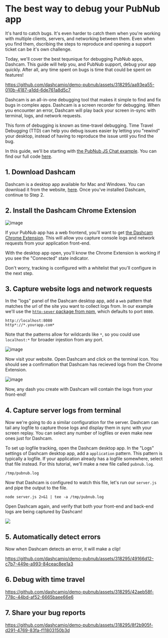 # The best way to debug your PubNub app

It's hard to catch bugs. It's even harder to catch them when you're working with multiple clients, servers, and networking between them. Even when you find them, dscribing the steps to reproduce and opening a support ticket can be it's own challenge.

Today, we'll cover the best tequnique for debugging PubNub apps, Dashcam. This guide will help you, and PubNub support, debug your app quickly. After all, any time spent on bugs is time that could be spent on features!

https://github.com/dashcamio/demo-pubnub/assets/318295/aa93ea55-010b-4187-a1dd-6de761a8d5c7

Dashcam is an all-in-one debugging tool that makes it simple to find and fix bugs in complex apps. Dashcam is a screen recorder for debugging. When you encounter an error, Dashcam will play back your screen in-sync with terminal, logs, and network requests.

This form of debugging is known as time-travel debugging. Time Travel Debugging (TTD) can help you debug issues easier by letting you "rewind" your desktop, instead of having to reproduce the issue until you find the bug.

In this guide, we'll be starting with [the PubNub JS Chat example](https://www.pubnub.com/tutorials/javascript-sdk-chat-app/?step=build-and-run). You can find our full code [here](https://github.com/dashcamio/demo-pubnub/).

## 1. Download Dashcam

Dashcam is a desktop app available for Mac and Windows. You can download it from the website, [here](https://dashcam.io). Once you've installed Dashcam, continue to Step 2.

## 2. Install the Dashcam Chrome Extension

![image](https://github.com/dashcamio/demo-pubnub/assets/318295/646f6e00-50d8-4770-8692-0c069d93df01)

If your PubNub app has a web frontend, you'll want to get [the Dashcam Chrome Extension](https://chrome.google.com/webstore/detail/dashcam/dkcoeknmlfnfimigfagbcjgpokhdcbbp). This will allow you capture console logs and network requests from your application front-end.

With the desktop app open, you'll know the Chrome Extension is working if you see the "Connected" state indicator.

Don't worry, tracking is configured with a whitelist that you'll configure in the next step.

## 3. Capture website logs and network requests

In the "logs" panel of the Dashcam desktop app, add a `web` pattern that matches the url of the site you want to collect logs from. In our example we'll use the [`http-sever` package from npm](https://www.npmjs.com/package/http-server), which defaults to port `8080`.

```
http://localhost:8080
http*://*.yourapp.com*
```

Note that the patterns allow for wildcards like `*`, so you could use `localhost:*` for broader injestion from any port.

![image](https://github.com/dashcamio/demo-pubnub/assets/318295/afd05af6-ed1c-4d22-b2fa-14e868338c73)

Now visit your website. Open Dashcam and click on the terminal icon. You should see a confirmation that Dashcam has recieved logs from the Chrome Extension.

![image](https://github.com/dashcamio/demo-pubnub/assets/318295/1fd3b702-445c-4d3a-ab0c-85aaa686938d)

Now, any dash you create with Dashcam will contain the logs from your front-end!

## 4. Capture server logs from terminal

Now we're going to do a similar configuration for the server. Dashcam can tail any logfile to capture those logs and display them in sync with your screen replay. You can select any number of logfiles or even make new ones just for Dashcam.

To set up logfile tracking, open the Dashcam desktop app. In the "Logs" settings of Dashcam desktop app, add a `application` pattern. This pattern is typically a logfile. If your application already has a logfile somewhere, select that file instead. For this tutorial, we'll make a new file called `pubnub.log`.

```
/tmp/pubnub.log
```

Now that Dashcam is configured to watch this file, let's run our `server.js` and pipe the output to the file.

```
node server.js 2>&1 | tee -a /tmp/pubnub.log
```

Open Dashcam again, and verify that both your front-end and back-end logs are being captured by Dashcam!

![](https://media.cleanshot.cloud/media/31192/6diu1QCmRYzjuxBvuv5gJjBdgR4mIAPtCYnDv8Ow.jpeg?Expires=1689904446&Signature=tIBrIHr-fkOtQ-pefEK28cllc03wvgzorRQ7tbBjzsLT8zRwFSgVcN7Qojw3wFAayzbi3bniuJ~q-HBPrmpvBj-KxWejNVGUJ4TOVv9d9Mu1quoDp1ZSAMe1luuZMQ155x-UfpErgKlQIV2jyiZmZfPH-PG0sxVe6i5e-67phwXzjagH4rfPSaRrulL74GSUT3xeUn8O4kn2sio9mHD0EyEWuZMeCVTwbvw51ELaYHZ4PrkuL4tcKIvJkGSQfiaGsjwk46ATeRTno5gWDJWR~k8lQImtN7cMkqYypT5HMoJ9xjNZMzyhzb8KV3NRnpYXPdmLdG85Q5XJ1d49aUyMCQ__&Key-Pair-Id=K269JMAT9ZF4GZ)

## 5. Automatically detect errors

Now when Dashcam detects an error, it will make a clip!

https://github.com/dashcamio/demo-pubnub/assets/318295/49166d12-c7b7-449e-a993-84ceac8ee1a3

## 6. Debug with time travel

https://github.com/dashcamio/demo-pubnub/assets/318295/42aeb58f-778c-44bd-af52-6665baee66e6

## 7. Share your bug reports

https://github.com/dashcamio/demo-pubnub/assets/318295/8f2b905f-d291-4769-83fa-f11803150b3d
